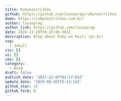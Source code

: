 ```yaml
---
title: Rubynostrilhos
github: https://github.com/lucasprag/rubynostrilhos
demo: https://rubynostrilhos.com.br/
author: lucasprag
author_link: https://github.com/lucasprag
date: 2024-11-28T03:23:06.981Z
description: Blog about Ruby on Rails (pt-br)
ssg:
  - Jekyll
css: []
ui: []
cms: []
category:
  - Blog
draft: false
publish_date: '2017-12-07T01:17:01Z'
update_date: '2019-08-26T15:13:14Z'
github_star: 15
github_fork: 0
---
```


